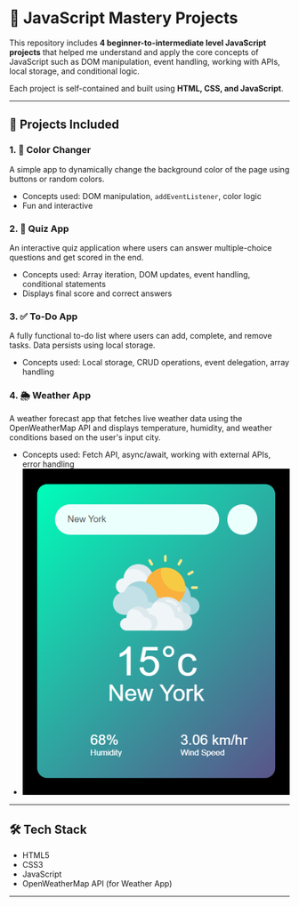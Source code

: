# 🧠 JavaScript Mastery Projects

This repository includes **4 beginner-to-intermediate level JavaScript projects** that helped me understand and apply the core concepts of JavaScript such as DOM manipulation, event handling, working with APIs, local storage, and conditional logic.

Each project is self-contained and built using **HTML, CSS, and JavaScript**.

---

## 🚀 Projects Included

### 1. 🎨 Color Changer
A simple app to dynamically change the background color of the page using buttons or random colors.

- Concepts used: DOM manipulation, `addEventListener`, color logic
- Fun and interactive

### 2. 🧠 Quiz App
An interactive quiz application where users can answer multiple-choice questions and get scored in the end.

- Concepts used: Array iteration, DOM updates, event handling, conditional statements
- Displays final score and correct answers

### 3. ✅ To-Do App
A fully functional to-do list where users can add, complete, and remove tasks. Data persists using local storage.

- Concepts used: Local storage, CRUD operations, event delegation, array handling

### 4. 🌦️ Weather App
A weather forecast app that fetches live weather data using the OpenWeatherMap API and displays temperature, humidity, and weather conditions based on the user's input city.

- Concepts used: Fetch API, async/await, working with external APIs, error handling
- ![Weather App Preview](https://github.com/shaurya2425/Basic-Javascript-Projects-/blob/main/Weather-App/Weather-App-Preview.png?raw=true)


---

## 🛠️ Tech Stack

- HTML5
- CSS3
- JavaScript 
- OpenWeatherMap API (for Weather App)

---

